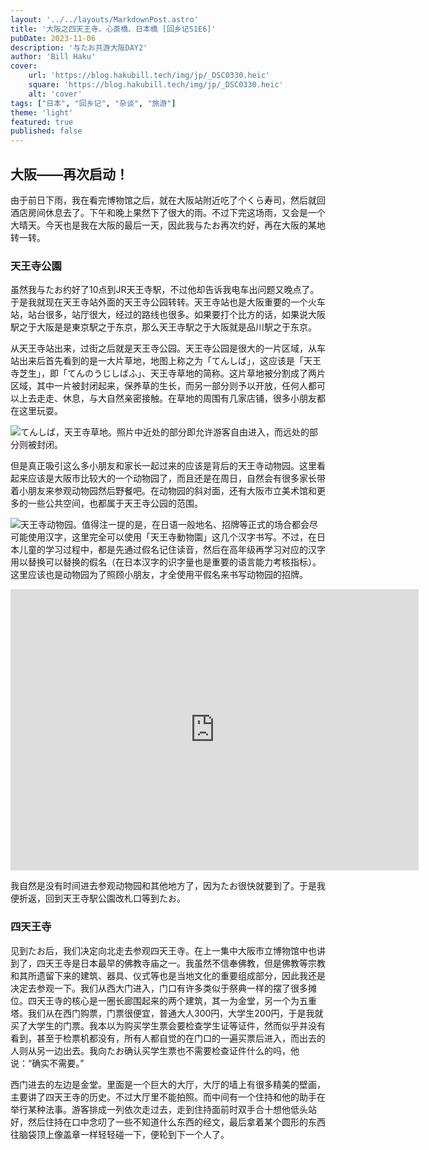 ```yaml
---
layout: '../../layouts/MarkdownPost.astro'
title: '大阪之四天王寺、心斎橋、日本橋 [回乡记S1E6]'
pubDate: 2023-11-06
description: '与たお共游大阪DAY2'
author: 'Bill Haku'
cover:
    url: 'https://blog.hakubill.tech/img/jp/_DSC0330.heic'
    square: 'https://blog.hakubill.tech/img/jp/_DSC0330.heic'
    alt: 'cover'
tags: ["日本", "回乡记", "杂谈", "旅游"]
theme: 'light'
featured: true
published: false
---
```


## 大阪——再次启动！

由于前日下雨，我在看完博物馆之后，就在大阪站附近吃了个くら寿司，然后就回酒店房间休息去了。下午和晚上果然下了很大的雨。不过下完这场雨，又会是一个大晴天。今天也是我在大阪的最后一天，因此我与たお再次约好，再在大阪的某地转一转。

### 天王寺公園

虽然我与たお约好了10点到JR天王寺駅，不过他却告诉我电车出问题又晚点了。于是我就现在天王寺站外面的天王寺公园转转。天王寺站也是大阪重要的一个火车站，站台很多，站厅很大，经过的路线也很多。如果要打个比方的话，如果说大阪駅之于大阪是是東京駅之于东京，那么天王寺駅之于大阪就是品川駅之于东京。

从天王寺站出来，过街之后就是天王寺公园。天王寺公园是很大的一片区域，从车站出来后首先看到的是一大片草地，地图上称之为「てんしば」，这应该是「天王寺芝生」，即「てんのうじしばふ」、天王寺草地的简称。这片草地被分割成了两片区域，其中一片被封闭起来，保养草的生长，而另一部分则予以开放，任何人都可以上去走走、休息，与大自然亲密接触。在草地的周围有几家店铺，很多小朋友都在这里玩耍。

![てんしば，天王寺草地。照片中近处的部分即允许游客自由进入，而远处的部分则被封闭。](https://blog.hakubill.tech/img/jp/_DSC0333.heic)

但是真正吸引这么多小朋友和家长一起过来的应该是背后的天王寺动物园。这里看起来应该是大阪市比较大的一个动物园了，而且还是在周日，自然会有很多家长带着小朋友来参观动物园然后野餐吧。在动物园的斜对面，还有大阪市立美术馆和更多的一些公共空间，也都属于天王寺公园的范围。

![天王寺动物园。值得注一提的是，在日语一般地名、招牌等正式的场合都会尽可能使用汉字，这里完全可以使用「天王寺動物園」这几个汉字书写。不过，在日本儿童的学习过程中，都是先通过假名记住读音，然后在高年级再学习对应的汉字用以替换可以替换的假名（在日本汉字的识字量也是重要的语言能力考核指标）。这里应该也是动物园为了照顾小朋友，才全使用平假名来书写动物园的招牌。](https://blog.hakubill.tech/img/jp/IMG_0021.heic)

<iframe src="https://www.google.com/maps/embed?pb=!1m18!1m12!1m3!1d3282.2230339865228!2d135.51005031664909!3d34.64906990053351!2m3!1f0!2f0!3f0!3m2!1i1024!2i768!4f13.1!3m3!1m2!1s0x6000ddf46b0b32a7%3A0x9efa22b664007f56!2sTenshiba!5e0!3m2!1szh-CN!2sjp!4v1699173998915!5m2!1szh-CN!2sjp" width="653" height="450" style="border:0;" allowfullscreen="" loading="lazy" referrerpolicy="no-referrer-when-downgrade"></iframe>

我自然是没有时间进去参观动物园和其他地方了，因为たお很快就要到了。于是我便折返，回到天王寺駅公園改札口等到たお。

### 四天王寺

见到たお后，我们决定向北走去参观四天王寺。在上一集中大阪市立博物馆中也讲到了，四天王寺是日本最早的佛教寺庙之一。我虽然不信奉佛教，但是佛教等宗教和其所遗留下来的建筑、器具、仪式等也是当地文化的重要组成部分，因此我还是决定去参观一下。我们从西大门进入，门口有许多类似于祭典一样的摆了很多摊位。四天王寺的核心是一圈长廊围起来的两个建筑，其一为金堂，另一个为五重塔。我们从在西门购票，门票很便宜，普通大人300円，大学生200円，于是我就买了大学生的门票。我本以为购买学生票会要检查学生证等证件，然而似乎并没有看到，甚至于检票机都没有，所有人都自觉的在门口的一遍买票后进入，而出去的人则从另一边出去。我向たお确认买学生票也不需要检查证件什么的吗，他说：“确实不需要。”

西门进去的左边是金堂。里面是一个巨大的大厅，大厅的墙上有很多精美的壁画，主要讲了四天王寺的历史。不过大厅里不能拍照。而中间有一个住持和他的助手在举行某种法事。游客排成一列依次走过去，走到住持面前时双手合十想他低头站好，然后住持在口中念叨了一些不知道什么东西的经文，最后拿着某个圆形的东西往脑袋顶上像盖章一样轻轻碰一下，便轮到下一个人了。
